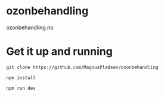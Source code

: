 # ozonbehandling
ozonbehandling.no

# Get it up and running

```git clone https://github.com/MagnusPladsen/ozonbehandling```

```npm install```

```npm run dev```
